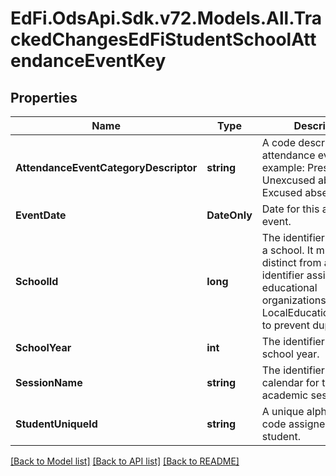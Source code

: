 # EdFi.OdsApi.Sdk.v72.Models.All.TrackedChangesEdFiStudentSchoolAttendanceEventKey

## Properties

Name | Type | Description | Notes
------------ | ------------- | ------------- | -------------
**AttendanceEventCategoryDescriptor** | **string** | A code describing the attendance event, for example:         Present         Unexcused absence         Excused absence         Tardy. | [optional] 
**EventDate** | **DateOnly** | Date for this attendance event. | [optional] 
**SchoolId** | **long** | The identifier assigned to a school. It must be distinct from any other identifier assigned to educational organizations, such as a LocalEducationAgencyId, to prevent duplication. | [optional] 
**SchoolYear** | **int** | The identifier for the school year. | [optional] 
**SessionName** | **string** | The identifier for the calendar for the academic session. | [optional] 
**StudentUniqueId** | **string** | A unique alphanumeric code assigned to a student. | [optional] 

[[Back to Model list]](../README.md#documentation-for-models) [[Back to API list]](../README.md#documentation-for-api-endpoints) [[Back to README]](../README.md)

